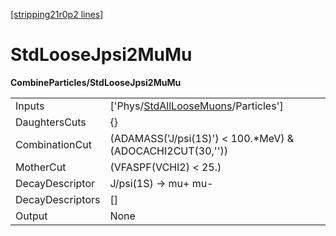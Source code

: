 [[stripping21r0p2 lines]](./stripping21r0p2-index)

# StdLooseJpsi2MuMu

**CombineParticles/StdLooseJpsi2MuMu**

|                  |                                                                                             |
|------------------|---------------------------------------------------------------------------------------------|
| Inputs           | ['Phys/[StdAllLooseMuons](./stripping21r0p2-commonparticles-stdallloosemuons)/Particles'] |
| DaughtersCuts    | {}                                                                                          |
| CombinationCut   | (ADAMASS('J/psi(1S)') \< 100.\*MeV) & (ADOCACHI2CUT(30,''))                                 |
| MotherCut        | (VFASPF(VCHI2) \< 25.)                                                                      |
| DecayDescriptor  | J/psi(1S) -\> mu+ mu-                                                                       |
| DecayDescriptors | []                                                                                        |
| Output           | None                                                                                        |
